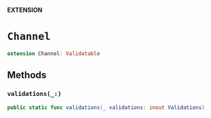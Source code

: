**EXTENSION**

# `Channel`
```swift
extension Channel: Validatable
```

## Methods
### `validations(_:)`

```swift
public static func validations(_ validations: inout Validations)
```
